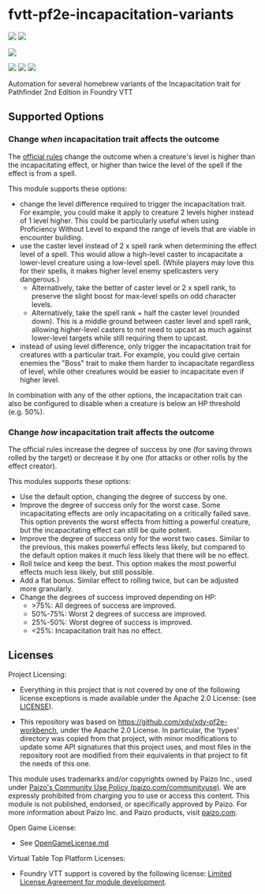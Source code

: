# fvtt-pf2e-incapacitation-variants
![](https://img.shields.io/endpoint?url=https%3A%2F%2Ffoundryshields.com%2Fversion%3Fstyle%3Dflat%26url%3Dhttps://raw.githubusercontent.com/tyrielv/fvtt-pf2e-incapacitation-variants/main/module.json)
![](https://img.shields.io/endpoint?url=https%3A%2F%2Ffoundryshields.com%2Fsystem%3FnameType%3Dfull%26showVersion%3D1%26style%3Dflat%26url%3Dhttps://raw.githubusercontent.com/tyrielv/fvtt-pf2e-incapacitation-variants/main/module.json)

![](https://img.shields.io/github/release-date/tyrielv/fvtt-pf2e-incapacitation-variants)

![](https://img.shields.io/github/downloads/tyrielv/fvtt-pf2e-incapacitation-variants/total?label=All%20Downloads)
![](https://img.shields.io/github/downloads-pre/tyrielv/fvtt-pf2e-incapacitation-variants/latest/total?label=Latest%20version)
![](https://img.shields.io/badge/dynamic/json?label=Forge%20Installs&query=package.installs&suffix=%25&url=https%3A%2F%2Fforge-vtt.com%2Fapi%2Fbazaar%2Fpackage%2Ffvtt-pf2e-incapacitation-variants&colorB=4aa94a)

Automation for several homebrew variants of the Incapacitation trait for Pathfinder 2nd Edition in Foundry VTT

## Supported Options

### Change *when* incapacitation trait affects the outcome

The [official rules](https://2e.aonprd.com/Traits.aspx?ID=93) change the outcome when a creature's level is higher than the incapacitating effect, or higher than twice the level of the spell if the effect is from a spell.

This module supports these options:

* change the level difference required to trigger the incapacitation trait. For example, you could make it apply to creature 2 levels higher instead of 1 level higher. This could be particularly useful when using Proficiency Without Level to expand the range of levels that are viable in encounter building.
* use the caster level instead of 2 x spell rank when determining the effect level of a spell. This would allow a high-level caster to incapacitate a lower-level creature using a low-level spell. (While players may love this for their spells, it makes higher level enemy spellcasters very dangerous.)
  * Alternatively, take the better of caster level or 2 x spell rank, to preserve the slight boost for max-level spells on odd character levels.
  * Alternatively, take the spell rank + half the caster level (rounded down). This is a middle ground between caster level and spell rank, allowing higher-level casters to not need to upcast as much against lower-level targets while still requiring them to upcast.
* instead of using level difference, only trigger the incapacitation trait for creatures with a particular trait. For example, you could give certain enemies the "Boss" trait to make them harder to incapacitate regardless of level, while other creatures would be easier to incapacitate even if higher level.

In combination with any of the other options, the incapacitation trait can also be configured to disable when a creature is below an HP threshold (e.g. 50%).

### Change *how* incapacitation trait affects the outcome

The official rules increase the degree of success by one (for saving throws rolled by the target) or decrease it by one (for attacks or other rolls by the effect creator).

This modules supports these options:

* Use the default option, changing the degree of success by one.
* Improve the degree of success only for the worst case. Some incapacitating effects are only incapacitating on a critically failed save. This option prevents the worst effects from hitting a powerful creature, but the incapacitating effect can still be quite potent.
* Improve the degree of success only for the worst two cases. Similar to the previous, this makes powerful effects less likely, but compared to the default option makes it much less likely that there will be no effect.
* Roll twice and keep the best. This option makes the most powerful effects much less likely, but still possible.
* Add a flat bonus. Similar effect to rolling twice, but can be adjusted more granularly.
* Change the degrees of success improved depending on HP:
  * \>75%: All degrees of success are improved.
  * 50%-75%: Worst 2 degrees of success are improved.
  * 25%-50%: Worst degree of success is improved.
  * \<25%: Incapacitation trait has no effect.

## Licenses

Project Licensing:

* Everything in this project that is not covered by one of the following license exceptions is made available under the
  Apache 2.0 License: (see [LICENSE](LICENSE)).

* This repository was based on https://github.com/xdy/xdy-pf2e-workbench, under the Apache 2.0 License.
In particular, the 'types' directory was copied from that project, with minor modifications to update some API signatures that this project uses, and most files in the repository root are modified from their equivalents in that project to fit the needs of this one.

This module uses trademarks and/or copyrights owned by Paizo Inc., used
under [Paizo's Community Use Policy (paizo.com/communityuse)](https://paizo.com/communityuse). We are expressly prohibited from
charging you to use or access this content. This module is not published, endorsed, or specifically approved by Paizo.
For more information about Paizo Inc. and Paizo products, visit [paizo.com](https://paizo.com).

Open Game License:

* See [OpenGameLicense.md](OpenGameLicense.md)

Virtual Table Top Platform Licenses:

* Foundry VTT support is covered by the following
  license: [Limited License Agreement for module development](https://foundryvtt.com/article/license/).

